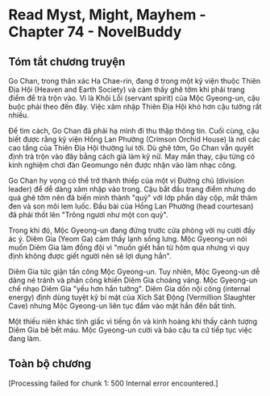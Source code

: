 # Read Myst, Might, Mayhem - Chapter 74 - NovelBuddy

## Tóm tắt chương truyện

Go Chan, trong thân xác Ha Chae-rin, đang ở trong một kỹ viện thuộc Thiên Địa Hội (Heaven and Earth Society) và cảm thấy ghê tởm khi phải trang điểm để trà trộn vào. Vì là Khôi Lỗi (servant spirit) của Mộc Gyeong-un, cậu buộc phải theo đến đây. Việc xâm nhập Thiên Địa Hội khó hơn cậu tưởng rất nhiều.

Để tìm cách, Go Chan đã phải hạ mình đi thu thập thông tin. Cuối cùng, cậu biết được rằng kỹ viện Hồng Lan Phường (Crimson Orchid House) là nơi các cao tầng của Thiên Địa Hội thường lui tới. Dù ghê tởm, Go Chan vẫn quyết định trà trộn vào đây bằng cách giả làm kỹ nữ. May mắn thay, cậu từng có kinh nghiệm chơi đàn Geomungo nên được nhận vào làm nhạc công.

Go Chan hy vọng có thể trở thành thiếp của một vị Đường chủ (division leader) để dễ dàng xâm nhập vào trong. Cậu bắt đầu trang điểm nhưng do quá ghê tởm nên đã biến mình thành "quỷ" với lớp phấn dày cộp, mắt thâm đen và son môi lem luốc. Đầu bài của Hồng Lan Phường (head courtesan) đã phải thốt lên "Trông ngươi như một con quỷ".

Trong khi đó, Mộc Gyeong-un đang đứng trước cửa phòng với nụ cười đầy ác ý. Diêm Gia (Yeom Ga) cảm thấy lạnh sống lưng. Mộc Gyeong-un nói muốn Diêm Gia làm đồng đội vì "muốn giết hắn từ hôm qua nhưng vì quy định không được giết người nên sẽ lợi dụng hắn".

Diêm Gia tức giận tấn công Mộc Gyeong-un. Tuy nhiên, Mộc Gyeong-un dễ dàng né tránh và phản công khiến Diêm Gia choáng váng. Mộc Gyeong-un chế nhạo Diêm Gia "yếu hơn hắn tưởng". Diêm Gia dồn nội công (internal energy) định dùng tuyệt kỹ bí mật của Xích Sát Động (Vermillion Slaughter Cave) nhưng Mộc Gyeong-un liên tục đấm vào mặt hắn đến bất tỉnh.

Một thiếu niên khác tỉnh giấc vì tiếng ồn và kinh hoàng khi thấy cảnh tượng Diêm Gia bê bết máu. Mộc Gyeong-un cười và bảo cậu ta cứ tiếp tục việc đang làm.

## Toàn bộ chương

[Processing failed for chunk 1: 500 Internal error encountered.]